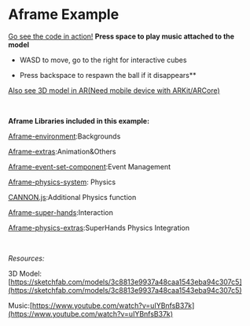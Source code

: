 # Aframe Example 

[Go see the code in action!](https://geli25.github.io/aframe_example/)
**Press space to play music attached to the model**

* WASD to move, go to the right for interactive cubes

* Press backspace to respawn the ball if it disappears**

[Also see 3D model in AR(Need mobile device with ARKit/ARCore)](https://geli25.github.io/aframe_example/ar-example.html)


&nbsp;

**Aframe Libraries included in this example:**

[Aframe-environment](https://github.com/feiss/aframe-environment-component):Backgrounds

[Aframe-extras](https://github.com/donmccurdy/aframe-extras):Animation&Others

[Aframe-event-set-component](https://github.com/ngokevin/kframe/tree/master/components/event-set):Event Management

[Aframe-physics-system](https://github.com/donmccurdy/aframe-physics-system): Physics

[CANNON.js](https://github.com/schteppe/cannon.js/wiki/Hello-Cannon.js!):Additional Physics function

[Aframe-super-hands](https://github.com/wmurphyrd/aframe-super-hands-component):Interaction

[Aframe-physics-extras](https://github.com/wmurphyrd/aframe-physics-extras):SuperHands Physics Integration


&nbsp;

*Resources:*

3D Model:[https://sketchfab.com/models/3c8813e9937a48caa1543eba94c307c5](https://sketchfab.com/models/3c8813e9937a48caa1543eba94c307c5)

Music:[https://www.youtube.com/watch?v=uIYBnfsB37k](https://www.youtube.com/watch?v=uIYBnfsB37k)
